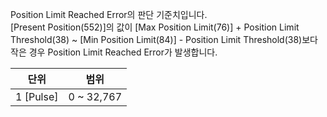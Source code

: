 Position Limit Reached Error의 판단 기준치입니다.  
[Present Position(552)]의 값이 [Max Position Limit(76)] + Position Limit Threshold(38) ~ [Min Position Limit(84)] - Position Limit Threshold(38)보다 작은 경우 Position Limit Reached Error가 발생합니다.

|   단위    |    범위     |
|:---------:|:----------:|
| 1 [Pulse] | 0 ~ 32,767 |


